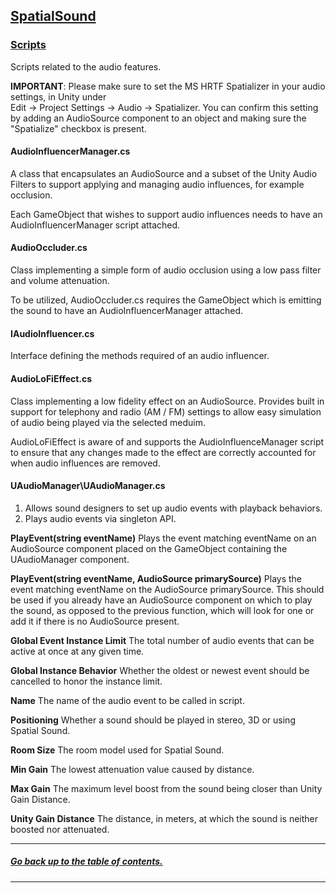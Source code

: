 ## [SpatialSound]()

### [Scripts](Scripts)
Scripts related to the audio features.

**IMPORTANT**: Please make sure to set the MS HRTF Spatializer in your audio settings, in Unity under  
Edit -> Project Settings -> Audio -> Spatializer. You can confirm this setting by adding an AudioSource component to an object and making sure the "Spatialize" checkbox is present.

#### AudioInfluencerManager.cs
A class that encapsulates an AudioSource and a subset of the Unity Audio Filters to support applying and managing audio influences, for example occlusion.

Each GameObject that wishes to support audio influences needs to have an AudioInfluencerManager script attached.

#### AudioOccluder.cs
Class implementing a simple form of audio occlusion using a low pass filter and volume attenuation.

To be utilized, AudioOccluder.cs requires the GameObject which is emitting the sound to have an AudioInfluencerManager attached.

#### IAudioInfluencer.cs
Interface defining the methods required of an audio influencer.

#### AudioLoFiEffect.cs
Class implementing a low fidelity effect on an AudioSource. Provides built in support for telephony and radio (AM / FM) settings to allow easy simulation of audio being played via the selected meduim.

AudioLoFiEffect is aware of and supports the AudioInfluenceManager script to ensure that any changes made to the effect are correctly accounted for when audio influences are removed.

#### UAudioManager\UAudioManager.cs
1. Allows sound designers to set up audio events with playback behaviors.
2. Plays audio events via singleton API.

**PlayEvent(string eventName)** Plays the event matching eventName on an AudioSource component placed on the GameObject containing the UAudioManager component.

**PlayEvent(string eventName, AudioSource primarySource)** Plays the event matching eventName on the AudioSource primarySource. This should be used if you already have an AudioSource component on which to play the sound, as opposed to the previous function, which will look for one or add it if there is no AudioSource present.

**Global Event Instance Limit** The total number of audio events that can be active at once at any given time.

**Global Instance Behavior** Whether the oldest or newest event should be cancelled to honor the instance limit.

**Name** The name of the audio event to be called in script.

**Positioning** Whether a sound should be played in stereo, 3D or using Spatial Sound.

**Room Size** The room model used for Spatial Sound.

**Min Gain** The lowest attenuation value caused by distance.

**Max Gain** The maximum level boost from the sound being closer than Unity Gain Distance.

**Unity Gain Distance** The distance, in meters, at which the sound is neither boosted nor attenuated.

---
##### [Go back up to the table of contents.](../../../README.md)
---
